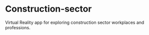 # Construction-sector
Virtual Reality app for exploring construction sector workplaces and professions.

